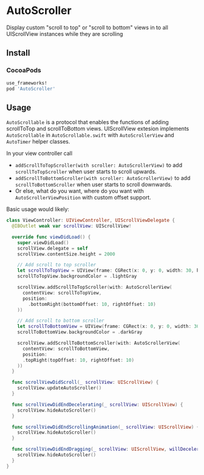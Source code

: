 AutoScroller
====
Display custom "scroll to top" or "scroll to bottom" views in to all UIScrollView instances while they are scrolling

Install
---
### CocoaPods
``` ruby
use_frameworks!
pod 'AutoScroller'
```

Usage
---
`AutoScrollable` is a protocol that enables the functions of adding scrollToTop and scrollToBottom views.
UIScrollView extesion implements `AutoScrollable` in `AutoScrollable.swift` with `AutoScrollerView` and `AutoTimer` helper classes.
  
In your view controller call
* `addScrollToTopScroller(with scroller: AutoScrollerView)` to add  `scrollToTopScroller` when user starts to scroll upwards.
* `addScrollToBottomScroller(with scroller: AutoScrollerView)` to add `scrollToBottomScroller` when user starts to scroll downwards.
* Or else, what do you want, where do you want with `AutoScrollerViewPosition` with custom offset support.

Basic usage would likely:
``` swift
class ViewController: UIViewController, UIScrollViewDelegate {
  @IBOutlet weak var scrollView: UIScrollView!

  override func viewDidLoad() {
    super.viewDidLoad()
    scrollView.delegate = self
    scrollView.contentSize.height = 2000

    // Add scroll to top scroller
    let scrollToTopView = UIView(frame: CGRect(x: 0, y: 0, width: 30, height: 30))
    scrollToTopView.backgroundColor = .lightGray

    scrollView.addScrollToTopScroller(with: AutoScrollerView(
      contentView: scrollToTopView,
      position:
        .bottomRight(bottomOffset: 10, rightOffset: 10)
    ))

    // Add scroll to bottom scroller
    let scrollToBottomView = UIView(frame: CGRect(x: 0, y: 0, width: 30, height: 30))
    scrollToBottomView.backgroundColor = .darkGray

    scrollView.addScrollToBottomScroller(with: AutoScrollerView(
      contentView: scrollToBottomView,
      position:
      .topRight(topOffset: 10, rightOffset: 10)
    ))
  }

  func scrollViewDidScroll(_ scrollView: UIScrollView) {
    scrollView.updateAutoScroller()
  }

  func scrollViewDidEndDecelerating(_ scrollView: UIScrollView) {
    scrollView.hideAutoScroller()
  }

  func scrollViewDidEndScrollingAnimation(_ scrollView: UIScrollView) {
    scrollView.hideAutoScroller()
  }

  func scrollViewDidEndDragging(_ scrollView: UIScrollView, willDecelerate decelerate: Bool) {
    scrollView.hideAutoScroller()
  }
}
```
